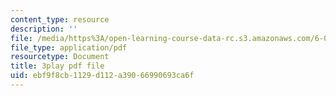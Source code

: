 ```yaml
---
content_type: resource
description: ''
file: /media/https%3A/open-learning-course-data-rc.s3.amazonaws.com/6-006-introduction-to-algorithms-fall-2011/ebf9f8cb1129d112a39066990693ca6f_B7hVxCmfPtM.pdf
file_type: application/pdf
resourcetype: Document
title: 3play pdf file
uid: ebf9f8cb-1129-d112-a390-66990693ca6f
---
```


